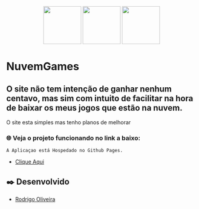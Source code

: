 <div align="center">
  <img src="https://logospng.org/download/html-5/logo-html-5-512.png" width="100" >
  <img src="https://logospng.org/download/css-3/logo-css-3-512.png" width="100" >
  <img src="https://logospng.org/download/javascript/logo-javascript-icon-256.png" width="100" >
  
</div>

# NuvemGames
## O site não tem intenção de ganhar nenhum centavo, mas sim com intuito de facilitar na hora de baixar os meus jogos que estão na nuvem.
O site esta simples mas tenho planos de melhorar 

### 🌐 Veja o projeto funcionando no link a baixo:
```
A Aplicaçao está Hospedado no Github Pages.
```
- <a href="https://rodrigo-santoos.github.io/Rockgames/" target="_blank" rel="external">Clique Aqui</a>

## ✒️ Desenvolvido

*  <a href="https://rodrigo-santoos.github.io/Rockgames/" target="_blank" rel="external">Rodrigo Oliveira</a>
